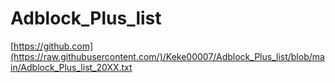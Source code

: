 # Adblock_Plus_list

[https://github.com](https://raw.githubusercontent.com/)/Keke00007/Adblock_Plus_list/blob/main/Adblock_Plus_list_20XX.txt
